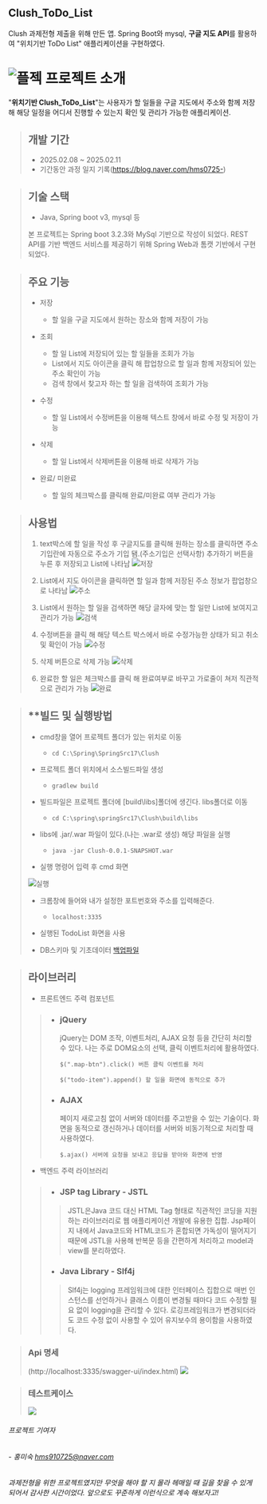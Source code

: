  Clush_ToDo_List
---
Clush 과제전형 제출을 위해 만든 앱. Spring Boot와 mysql, **구글 지도 API**를 활용하여 "위치기반 ToDo List" 애플리케이션을 구현하였다.


 #  ![플젝](https://github.com/hms0725/Clush_Todo/blob/master/%ED%94%84%EB%A1%9C%EC%A0%9D%ED%8A%B8.png) 프로젝트 소개


"**위치기반 Clush_ToDo_List**"는 사용자가 할 일들을 구글 지도에서 주소와 함께 저장해 해당 일정을 어디서 진행할 수 있는지 확인 및 관리가 가능한 애플리케이션. 

>## 개발 기간
>+ 2025.02.08 ~ 2025.02.11
>+ 기간동안 과정 일지 기록(https://blog.naver.com/hms0725-)

>## 기술 스택
>+ Java, Spring boot v3, mysql 등
>  
>본 프로젝트는 Spring boot 3.2.3와 MySql 기반으로 작성이 되었다. REST API를 기반 백엔드 서비스를 제공하기 위해 Spring Web과 톰캣 기반에서 구현되었다. 


>## 주요 기능
>+ 저장
>    + 할 일을 구글 지도에서 원하는 장소와 함께 저장이 가능
>
>+ 조회
>   + 할 일 List에 저장되어 있는 할 일들을 조회가 가능
>    + List에서 지도 아이콘을 클릭 해 팝업창으로 할 일과 함께 저장되어 있는 주소 확인이 가능
>    + 검색 창에서 찾고자 하는 할 일을 검색하여 조회가 가능
>
>+ 수정
>    + 할 일 List에서 수정버튼을 이용해 텍스트 창에서 바로 수정 및 저장이 가능
>     
>+ 삭제
>    + 할 일 List에서 삭제버튼을 이용해 바로 삭제가 가능
>     
>+ 완료/ 미완료
>    + 할 일의 체크박스를 클릭해 완료/미완료 여부 관리가 가능
      

>## 사용법
>1. text박스에 할 일을 작성 후 구글지도를 클릭해 원하는 장소를 클릭하면 주소 기입란에 자동으로 주소가 기입 됌.(주소기입은 선택사항) 추가하기 버튼을 누른 후 저장되고 List에 나타남
>![저장](https://github.com/hms0725/Clush_Todo/blob/master/%EC%98%81%EC%83%81/%EC%B6%94%EA%B0%80.gif)
>
>2. List에서 지도 아이콘을 클릭하면 할 일과 함께 저장된 주소 정보가 팝업창으로 나타남
>![주소](https://github.com/hms0725/Clush_Todo/blob/master/%EC%98%81%EC%83%81/%EC%A3%BC%EC%86%8C.gif)
>
>3. List에서 원하는 할 일을 검색하면 해당 글자에 맞는 할 일만 List에 보여지고 관리가 가능
>![검색](https://github.com/hms0725/Clush_Todo/blob/master/%EC%98%81%EC%83%81/%EA%B2%80%EC%83%89.gif)
>
>4. 수정버튼을 클릭 해 해당 텍스트 박스에서 바로 수정가능한 상태가 되고 취소 및 확인이 가능
>![수정](https://github.com/hms0725/Clush_Todo/blob/master/%EC%98%81%EC%83%81/%EC%88%98%EC%A0%95.gif)
>
>5. 삭제 버튼으로 삭제 가능
>![삭제](https://github.com/hms0725/Clush_Todo/blob/master/%EC%98%81%EC%83%81/%EC%82%AD%EC%A0%9C.gif)
>
>6. 완료한 할 일은 체크박스를 클릭 해 완료여부로 바꾸고 가로줄이 쳐저 직관적으로 관리가 가능
>![완료](https://github.com/hms0725/Clush_Todo/blob/master/%EC%99%84%EB%A3%8C.gif)
>




>## **빌드 및 실행방법
> + cmd창을 열어 프로젝트 폴더가 있는 위치로 이동
>
>   + ``` cd C:\Spring\SpringSrc17\Clush ```
>
> + 프로젝트 폴더 위치에서 소스빌드파일 생성
>
>   + ``` gradlew build ```
>
> + 빌드파일은 프로젝트 폴더에 [build\libs]폴더에 생긴다. libs폴더로 이동
>
>   + ``` cd C:\spring\springSrc17\Clush\build\libs ```
>
> + libs에 .jar/.war 파일이 있다.(나는 .war로 생성) 해당 파일을 실행
>
>   + ``` java -jar Clush-0.0.1-SNAPSHOT.war ```
>
> + 실행 명령어 입력 후 cmd 화면
>
>![실행](https://github.com/hms0725/Clush_Todo/blob/master/screen.png)
>
> + 크롬창에 들어와 내가 설정한 포트번호와 주소를 입력해준다.
>
>   + ``` localhost:3335 ```
>
>  + 실행된 TodoList 화면을 사용
> + DB스키마 및 기초데이터 [백업파일](https://github.com/hms0725/Clush_Todo/blob/master/todo_db_todo.sql)
>   

>## 라이브러리
> + 프론트엔드 주력 컴포넌트
>>  + ### jQuery
>>    jQuery는 DOM 조작, 이벤트처리, AJAX 요청 등을 간단히 처리할 수 있다. 나는 주로 DOM요소의 선택, 클릭 이벤트처리에 활용하였다.
>>    
>>        $(".map-btn").click() 버튼 클릭 이벤트를 처리
>>    
>>        $("todo-item").append() 할 일을 화면에 동적으로 추가
>>
>>   + ### AJAX
>>      페이지 새로고침 없이 서버와 데이터를 주고받을 수 있는 기술이다. 화면을 동적으로 갱신하거나 데이터를 서버와 비동기적으로 처리할 때 사용하였다.
>>
>>         $.ajax() 서버에 요청을 보내고 응답을 받아와 화면에 반영
>>
>> 
>
>
> + 백엔드 주력 라이브러리
>> + ### JSP tag Library - JSTL
>>
>>>JSTL은Java 코드 대신 HTML Tag 형태로 직관적인 코딩을 지원하는 라이브러리로 웹 애플리케이션 개발에 유용한 집합. Jsp페이지 내에서 Java코드와 HTML코드가 혼합되면 가독성이 떨어지기 때문에 JSTL을 사용해 반복문 등을 간편하게 처리하고 model과 view를 분리하였다.
>>
>>  + ### Java Library - Slf4j
>>
>>>Slf4j는 logging 프레임워크에 대한 인터페이스 집합으로 매번 인스턴스를 선언하거나 클래스 이름이 변경될 때마다 코드 수정할 필요 없이 logging을 관리할 수 있다. 로깅프레임워크가 변경되더라도 코드 수정 없이 사용할 수 있어 유지보수의 용이함을 사용하였다.
>>
>

>### Api 명세
>
>(http://localhost:3335/swagger-ui/index.html)
>![](https://github.com/hms0725/Clush_Todo/blob/master/swagger.png)
>
>


>### 테스트케이스
> ![](https://github.com/hms0725/Clush_Todo/blob/master/TestCaseScreen.png)









###### 프로젝트 기여자
###### - 홍미숙 hms910725@naver.com




###### 과제전형을 위한 프로젝트였지만 무엇을 해야 할 지 몰라 헤매일 때 길을 찾을 수 있게 되어서 감사한 시간이었다. 앞으로도 꾸준하게 이런식으로 계속 해보자고!
